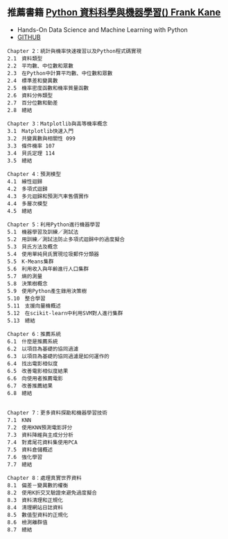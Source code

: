 ## 推薦書籍 [Python 資料科學與機器學習() Frank Kane ](https://www.tenlong.com.tw/products/9789864347865?list_name=srh)
- Hands-On Data Science and Machine Learning with Python
- [GITHUB](https://github.com/PacktPublishing/Hands-On-Data-Science-and-Python-Machine-Learning)
```
Chapter 2：統計與機率快速複習以及Python程式碼實現
2.1　資料類型
2.2　平均數、中位數和眾數
2.3　在Python中計算平均數、中位數和眾數
2.4　標準差和變異數
2.5　機率密度函數和機率質量函數
2.6　資料分佈類型
2.7　百分位數和動差
2.8　總結

Chapter 3：Matplotlib與高等機率概念
3.1　Matplotlib快速入門
3.2　共變異數與相關性 099
3.3　條件機率 107
3.4　貝氏定理 114
3.5　總結

Chapter 4：預測模型
4.1　線性迴歸
4.2　多項式迴歸
4.3　多元迴歸和預測汽車售價實作
4.4　多層次模型
4.5　總結

Chapter 5：利用Python進行機器學習
5.1　機器學習及訓練／測試法
5.2　用訓練／測試法防止多項式迴歸中的過度擬合
5.3　貝氏方法及概念
5.4　使用單純貝氏實現垃圾郵件分類器
5.5　K-Means集群
5.6　利用收入與年齡進行人口集群
5.7　熵的測量
5.8　決策樹概念
5.9　使用Python產生錄用決策樹
5.10　整合學習
5.11　支援向量機概述
5.12　在scikit-learn中利用SVM對人進行集群
5.13　總結

Chapter 6：推薦系統
6.1　什麼是推薦系統
6.2　以項目為基礎的協同過濾
6.3　以項目為基礎的協同過濾是如何運作的
6.4　找出電影相似度
6.5　改善電影相似度結果
6.6　向使用者推薦電影
6.7　改善推薦結果
6.8　總結


Chapter 7：更多資料探勘和機器學習技術
7.1　KNN
7.2　使用KNN預測電影評分
7.3　資料降維與主成分分析
7.4　對鳶尾花資料集使用PCA
7.5　資料倉儲概述
7.6　強化學習
7.7　總結

Chapter 8：處理真實世界資料
8.1　偏差－變異數的權衡
8.2　使用K折交叉驗證來避免過度擬合
8.3　資料清理和正規化
8.4　清理網站日誌資料
8.5　數值型資料的正規化
8.6　檢測離群值
8.7　總結
```

